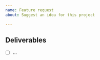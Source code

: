 ```yaml
---
name: Feature request
about: Suggest an idea for this project

---
```


<!-- Start by telling us what problem you’re trying to solve. Often a solution already exists! Please, don’t send pull requests to implement new features without first getting our support. -->

## Deliverables

- [ ] ...
